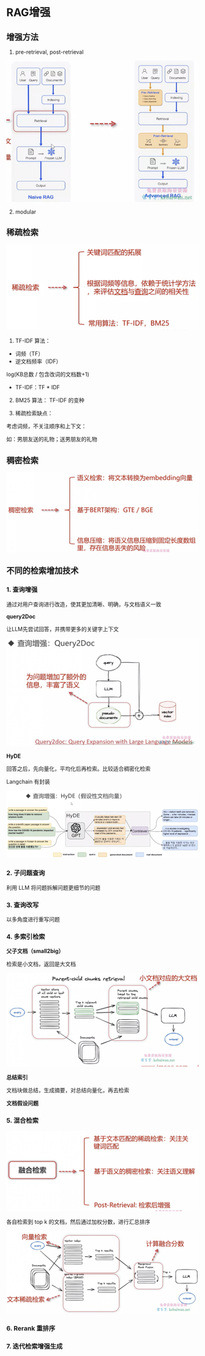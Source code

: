 # RAG增强

## 增强方法

1. pre-retrieval, post-retrieval

![](./images/20250706-151715.jpeg)

2. modular

## 稀疏检索

![](./images/20250706-151941.jpeg)

1. TF-IDF 算法：

- 词频（TF）
- 逆文档频率（IDF）

log(KB总数 / 包含改词的文档数+1)

- TF-IDF：TF * IDF

2. BM25 算法：
TF-IDF 的变种

3. 稀疏检索缺点：

考虑词频，不关注顺序和上下文：

如：男朋友送的礼物；送男朋友的礼物

## 稠密检索

![](./images/20250706-152629.jpeg)

## 不同的检索增加技术

### 1. 查询增强

通过对用户查询进行改造，使其更加清晰、明确，与文档语义一致

**query2Doc**

让LLM先尝试回答，并携带更多的关键字上下文

![](./images/20250706-153348.jpeg)

**HyDE**

回答之后，先向量化，平均化后再检索。比较适合稠密化检索

Langchain 有封装

![](./images/20250706-153649.jpeg)

### 2. 子问题查询

利用 LLM 将问题拆解问题更细节的问题

### 3. 查询改写

以多角度进行重写问题

### 4. 多索引检索

**父子文档（small2big）**

检索是小文档，返回是大文档

![](./images/20250706-155245.jpeg)

**总结索引**

文档块做总结，生成摘要，对总结向量化，再去检索

**文档假设问题**

### 5. 混合检索

![](./images/20250706-155559.jpeg)

各自检索到 top k 的文档，然后通过加权分数，进行汇总排序

![](./images/20250706-155937.jpeg)

### 6. Rerank 重排序


### 7. 迭代检索增强生成


